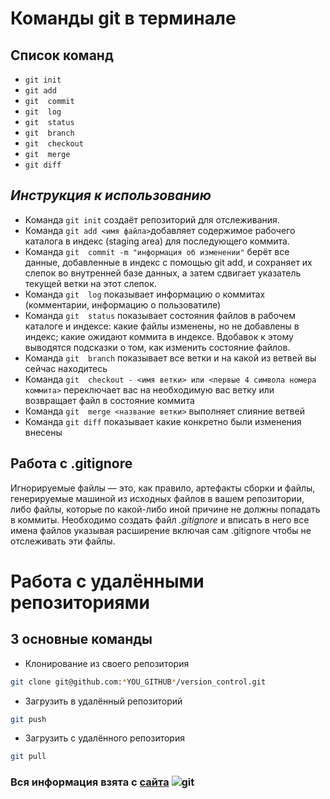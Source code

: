 # __Команды git в терминале__

## Список команд
* ``git init``
* ``git add ``
* ``git  commit``
* ``git  log``
* ``git  status``
* ``git  branch``
* ``git  checkout``
* ``git  merge``
* ``git diff``

## __*Инструкция к использованию*__
* Команда ``git init`` создаёт репозиторий для отслеживания.
* Команда ``git add <имя файла>``добавляет содержимое рабочего каталога в индекс (staging area) для последующего коммита.
* Команда ``git  commit -m "информация об изменении"`` берёт все данные, добавленные в индекс с помощью git add, и сохраняет их слепок во внутренней базе данных, а затем сдвигает указатель текущей ветки на этот слепок.
* Команда ``git  log`` показывает информацию о коммитах (комментарии, информацию о пользоватиле)
* Команда ``git  status`` показывает состояния файлов в рабочем каталоге и индексе: какие файлы изменены, но не добавлены в индекс; какие ожидают коммита в индексе. Вдобавок к этому выводятся подсказки о том, как изменить состояние файлов.
* Команда ``git  branch`` показывает все ветки и на какой из ветвей вы сейчас находитесь
* Команда ``git  checkout - <имя ветки> или <первые 4 символа номера коммита>`` переключает вас на необходимую вас ветку или возвращает файл в состояние коммита
* Команда ``git  merge <название ветки>`` выполняет слияние ветвей
* Команда ``git diff`` показывает какие конкретно были изменения внесены

## Работа с .gitignore
Игнорируемые файлы — это, как правило, артефакты сборки и файлы, генерируемые машиной из исходных файлов в вашем репозитории, либо файлы, которые по какой-либо иной причине не должны попадать в коммиты. 
Необходимо создать файл _.gitignore_ и вписать в него все имена файлов указывая расширение включая сам .gitignore чтобы не отслеживать эти файлы.

# Работа с удалёнными репозиториями

## 3 основные команды
* Клонирование из своего репозитория
```sh
git clone git@github.com:*YOU_GITHUB*/version_control.git
```
* Загрузить в удалённый репозиторий
```sh
git push 
```
* Загрузить с удалённого репозитория
```sh
git pull
```

### Вся информация взята с [сайта](https://git-scm.com/book/ru/v2/%D0%9F%D1%80%D0%B8%D0%BB%D0%BE%D0%B6%D0%B5%D0%BD%D0%B8%D0%B5-C%3A-%D0%9A%D0%BE%D0%BC%D0%B0%D0%BD%D0%B4%D1%8B-Git-%D0%9E%D1%81%D0%BD%D0%BE%D0%B2%D0%BD%D1%8B%D0%B5-%D0%BA%D0%BE%D0%BC%D0%B0%D0%BD%D0%B4%D1%8B "Git основные команды") ![git](https://git-scm.com/images/logo@2x.png)